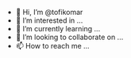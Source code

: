 - 👋 Hi, I’m @tofikomar
- 👀 I’m interested in ...
- 🌱 I’m currently learning ...
- 💞️ I’m looking to collaborate on ...
- 📫 How to reach me ...

<!---
tofikomar/tofikomar is a ✨ special ✨ repository because its `README.md` (this file) appears on your GitHub profile.
You can click the Preview link to take a look at your changes.
--->
